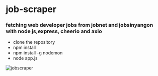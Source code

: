 # job-scraper

### fetching web developer jobs from jobnet and jobsinyangon with node js,express, cheerio and axio

- clone the repository
- npm install
- npm install -g nodemon
- node app.js

![jobscraper](https://github.com/yenaingtun-dev/job-scraper/assets/59411234/c011ba5b-2524-4934-9fbf-53d472abbdd8)
